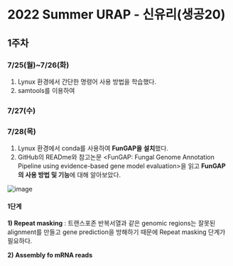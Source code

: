 # 2022 Summer URAP - 신유리(생공20)




## 1주차

### 7/25(월)~7/26(화)
1) Lynux 환경에서 간단한 명령어 사용 방법을 학습했다.
2) samtools를 이용하여 


### 7/27(수)


### 7/28(목)
1) Lynux 환경에서 conda를 사용하여 **FunGAP을 설치**했다.
2) GitHub의 READme와 참고논문 <FunGAP: Fungal Genome Annotation Pipeline using evidence-based gene model evaluation>을 읽고 **FunGAP의 사용 방법 및 기능**에 대해 알아보았다.



![image](https://user-images.githubusercontent.com/110142232/181458499-53ebe964-d9e3-4ad1-b3a7-096122da1067.png)

#### 1단계
**1) Repeat masking**
: 트랜스포존 반복서열과 같은 genomic regions는 잘못된 alignment를 만들고 gene prediction을 방해하기 때문에 Repeat masking 단계가 필요하다. 

**2) Assembly fo mRNA reads**
